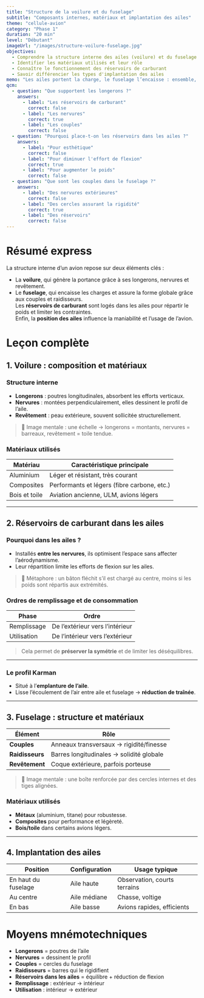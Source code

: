 ```yaml
---
title: "Structure de la voilure et du fuselage"
subtitle: "Composants internes, matériaux et implantation des ailes"
theme: "cellule-avion"
category: "Phase 1"
duration: "20 min"
level: "Débutant"
imageUrl: "/images/structure-voilure-fuselage.jpg"
objectives:
  - Comprendre la structure interne des ailes (voilure) et du fuselage
  - Identifier les matériaux utilisés et leur rôle
  - Connaître le fonctionnement des réservoirs de carburant
  - Savoir différencier les types d'implantation des ailes
memo: "Les ailes portent la charge, le fuselage l’encaisse : ensemble, ils forment l’ossature de l’avion."
qcm:
  - question: "Que supportent les longerons ?"
    answers:
      - label: "Les réservoirs de carburant"
        correct: false
      - label: "Les nervures"
        correct: true
      - label: "Les couples"
        correct: false
  - question: "Pourquoi place-t-on les réservoirs dans les ailes ?"
    answers:
      - label: "Pour esthétique"
        correct: false
      - label: "Pour diminuer l'effort de flexion"
        correct: true
      - label: "Pour augmenter le poids"
        correct: false
  - question: "Que sont les couples dans le fuselage ?"
    answers:
      - label: "Des nervures extérieures"
        correct: false
      - label: "Des cercles assurant la rigidité"
        correct: true
      - label: "Des réservoirs"
        correct: false
---
```


# Résumé express

La structure interne d’un avion repose sur deux éléments clés :  
- La **voilure**, qui génère la portance grâce à ses longerons, nervures et revêtement.  
- Le **fuselage**, qui encaisse les charges et assure la forme globale grâce aux couples et raidisseurs.  
Les **réservoirs de carburant** sont logés dans les ailes pour répartir le poids et limiter les contraintes.  
Enfin, la **position des ailes** influence la maniabilité et l’usage de l’avion.

# Leçon complète

## 1. Voilure : composition et matériaux

### Structure interne

- **Longerons** : poutres longitudinales, absorbent les efforts verticaux.
- **Nervures** : montées perpendiculairement, elles dessinent le profil de l’aile.
- **Revêtement** : peau extérieure, souvent sollicitée structurellement.

> 🧠 Image mentale : une échelle → longerons = montants, nervures = barreaux, revêtement = toile tendue.

### Matériaux utilisés

| Matériau        | Caractéristique principale                 |
| --------------- | ------------------------------------------ |
| Aluminium       | Léger et résistant, très courant           |
| Composites      | Performants et légers (fibre carbone, etc.)|
| Bois et toile   | Aviation ancienne, ULM, avions légers      |

---

## 2. Réservoirs de carburant dans les ailes

### Pourquoi dans les ailes ?

- Installés **entre les nervures**, ils optimisent l’espace sans affecter l’aérodynamisme.
- Leur répartition limite les efforts de flexion sur les ailes.

> 🔧 Métaphore : un bâton fléchit s’il est chargé au centre, moins si les poids sont répartis aux extrémités.

### Ordres de remplissage et de consommation

| Phase       | Ordre                              |
| ----------- | ---------------------------------- |
| Remplissage | De l’extérieur vers l’intérieur    |
| Utilisation | De l’intérieur vers l’extérieur    |

> Cela permet de **préserver la symétrie** et de limiter les déséquilibres.

---

### Le profil Karman

- Situé à l’**emplanture de l’aile**.
- Lisse l’écoulement de l’air entre aile et fuselage → **réduction de traînée**.

---

## 3. Fuselage : structure et matériaux

| Élément         | Rôle                                      |
| --------------- | ------------------------------------------ |
| **Couples**     | Anneaux transversaux → rigidité/finesse   |
| **Raidisseurs** | Barres longitudinales → solidité globale  |
| **Revêtement**  | Coque extérieure, parfois porteuse        |

> 🧠 Image mentale : une boîte renforcée par des cercles internes et des tiges alignées.

### Matériaux utilisés

- **Métaux** (aluminium, titane) pour robustesse.
- **Composites** pour performance et légèreté.
- **Bois/toile** dans certains avions légers.

---

## 4. Implantation des ailes

| Position         | Configuration     | Usage typique                 |
| ---------------- | ----------------- | ----------------------------- |
| En haut du fuselage | Aile haute     | Observation, courts terrains  |
| Au centre         | Aile médiane     | Chasse, voltige               |
| En bas            | Aile basse       | Avions rapides, efficients   |

# Moyens mnémotechniques

- **Longerons** = poutres de l’aile
- **Nervures** = dessinent le profil
- **Couples** = cercles du fuselage
- **Raidisseurs** = barres qui le rigidifient
- **Réservoirs dans les ailes** = équilibre + réduction de flexion
- **Remplissage** : extérieur → intérieur
- **Utilisation** : intérieur → extérieur